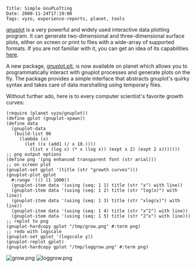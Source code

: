     Title: Simple GnuPLoTting
    Date: 2008-11-24T17:19:00
    Tags: vyzo, experience-reports, planet, tools

[gnuplot](http://www.gnuplot.info/) is a very powerful and widely used interactive data plotting program.
It can generate two-dimensional and three-dimensional surface plots, either on
screen or print to files with a wide-array of supported formats. If you are not
familiar with it, you can get an idea of its capabilities [here](http://gnuplot.sourceforge.net/demo/).

A new package, [gnuplot.plt](http://planet.racket-lang.org/display.ss?package=gnuplot.plt&owner=vyzo), is now available on planet which allows you to
programmatically interact with gnuplot processes and generate plots on the fly.
The package provides a simple interface that abstracts gnuplot's quirky syntax
and takes care of data marshalling using temporary files.

Without further ado, here is to every computer scientist's favorite growth
curves:

```racket
(require (planet vyzo/gnuplot))
(define gplot (gnuplot-spawn))
(define data 
  (gnuplot-data
   (build-list 90
     (lambda (x) 
       (let ((x (add1 (/ x 10.))))
         (list x (log x) (* x (log x)) (expt x 2) (expt 2 x)))))))
;; png output options
(define png '(png enhanced transparent font (str arial)))
;; on screen plot
(gnuplot-set gplot '(title (str "growth curves")))
(gnuplot-plot gplot 
  #:range '(() (1 1000))
  (gnuplot-item data '(using (seq: 1 1) title (str "x") with line))
  (gnuplot-item data '(using (seq: 1 2) title (str "log(x)") with line))
  (gnuplot-item data '(using (seq: 1 3) title (str "xlog(x)") with line))
  (gnuplot-item data '(using (seq: 1 4) title (str "x^2") with line))
  (gnuplot-item data '(using (seq: 1 5) title (str "2^x") with line)))
;; replot to png
(gnuplot-hardcopy gplot "/tmp/grow.png" #:term png)
;; redo with logscale
(gnuplot-set gplot '(logscale y))
(gnuplot-replot gplot)
(gnuplot-hardcopy gplot "/tmp/loggrow.png" #:term png)
```

![grow.png](grow.png)
![loggrow.png](loggrow.png)
